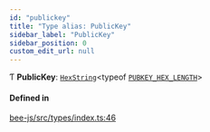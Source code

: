 ```yaml
---
id: "publickey"
title: "Type alias: PublicKey"
sidebar_label: "PublicKey"
sidebar_position: 0
custom_edit_url: null
---
```


Ƭ **PublicKey**: [`HexString`](utils.hex.hexstring.md)<typeof [`PUBKEY_HEX_LENGTH`](../variables/pubkey_hex_length.md)\>

#### Defined in

[bee-js/src/types/index.ts:46](https://github.com/ethersphere/bee-js/blob/74056cb/src/types/index.ts#L46)
